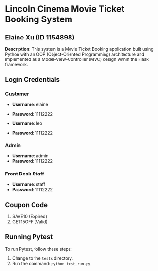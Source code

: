 # Lincoln Cinema Movie Ticket Booking System

## Elaine Xu (ID 1154898)

**Description**: This system is a Movie Ticket Booking application built using Python with an OOP (Object-Oriented Programming) architecture and implemented as a Model-View-Controller (MVC) design within the Flask framework.

## Login Credentials

### Customer
- **Username**: elaine
- **Password**: 11112222

- **Username**: leo
- **Password**: 11112222

### Admin
- **Username**: admin
- **Password**: 11112222

### Front Desk Staff
- **Username**: staff
- **Password**: 11112222


## Coupon Code
1. SAVE10  (Expired)
2. GET15OFF (Valid)


## Running Pytest
To run Pytest, follow these steps:
1. Change to the `tests` directory.
2. Run the command: `python test_run.py`


